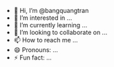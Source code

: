 - 👋 Hi, I’m @bangquangtran
- 👀 I’m interested in ...
- 🌱 I’m currently learning ...
- 💞️ I’m looking to collaborate on ...
- 📫 How to reach me ...
- 😄 Pronouns: ...
- ⚡ Fun fact: ...

<!---
bangquangtran/bangquangtran is a ✨ special ✨ repository because its `README.md` (this file) appears on your GitHub profile.
You can click the Preview link to take a look at your changes.
--->
